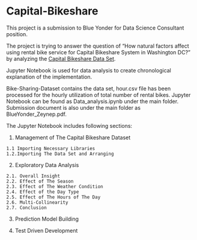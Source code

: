 # Capital-Bikeshare
This project is a submission to Blue Yonder for Data Science Consultant position. 

The project is trying to answer the question of “How natural factors affect using rental bike service for Capital Bikeshare System in Washington DC?” by analyzing the [Capital Bikeshare Data Set](https://archive.ics.uci.edu/ml/datasets/Bike+Sharing+Dataset). 

Jupyter Notebook is used for data analysis to create chronological explanation of the implementation. 

Bike-Sharing-Dataset contains the data set, hour.csv file has been processed for the hourly utilization of total number of rental bikes.
Jupyter Notebook can be found as Data_analysis.ipynb under the main folder.
Submission document is also under the main folder as BlueYonder_Zeynep.pdf.


The Jupyter Notebook includes following sections:
  1. Management of The Capital Bikeshare Dataset
    
    1.1 Importing Necessary Libraries
    1.2.Importing The Data Set and Arranging
  
  2. Exploratory Data Analysis
    
    2.1. Overall Insight
    2.2. Effect of The Season
    2.3. Effect of The Weather Condition 
    2.4. Effect of the Day Type
    2.5. Effect of The Hours of The Day
    2.6. Multi-Collinearity
    2.7. Conclusion
  
  3. Prediction Model Building
  
  4. Test Driven Development
   
